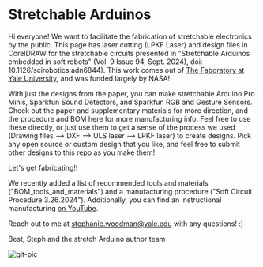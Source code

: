 # Stretchable Arduinos
Hi everyone! We want to facilitate the fabrication of stretchable electronics by the public. This page has laser cutting (LPKF Laser) and design files in CorelDRAW for the stretchable circuits presented in "Stretchable Arduinos embedded in soft robots" (Vol. 9 Issue 94, Sept. 2024), doi: 10.1126/scirobotics.adn6844). This work comes out of [The Faboratory at Yale University](https://www.eng.yale.edu/faboratory/), and was funded largely by NASA! 

With just the designs from the paper, you can make stretchable Arduino Pro Minis, Sparkfun Sound Detectors, and Sparkfun RGB and Gesture Sensors. Check out the paper and supplementary materials for more direction, and the procedure and BOM here for more manufacturing info. Feel free to use these directly, or just use them to get a sense of the process we used (Drawing files --> DXF --> ULS laser --> LPKF laser) to create designs. Pick any open source or custom design that you like, and feel free to submit other designs to this repo as you make them! 

Let's get fabricating!! 

We recently added a list of recommended tools and materials ("BOM_tools_and_materials") and a manufacturing procedure ("Soft Circuit Procedure 3.26.2024"). Additionally, you can find an instructional manufacturing [on YouTube](https://youtu.be/nDWBUMG_oVs).

Reach out to me at stephanie.woodman@yale.edu with any questions! :)

Best,
Steph and the stretch Arduino author team


![git-pic](https://github.com/user-attachments/assets/65163e08-f79d-4235-bf81-4ca14b2ac31e)


